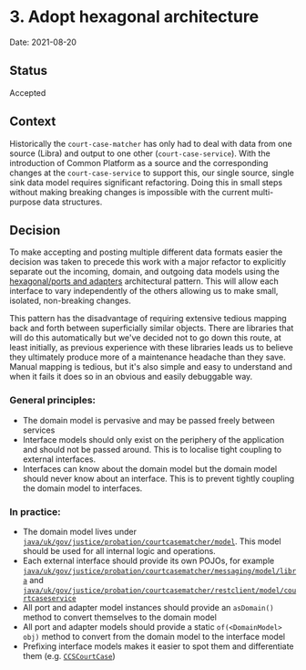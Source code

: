 # 3. Adopt hexagonal architecture

Date: 2021-08-20

## Status

Accepted

## Context

Historically the `court-case-matcher` has only had to deal with data from one source (Libra) and output to one other (`court-case-service`). With the introduction of Common Platform as a source and the corresponding changes at the `court-case-service` to support this, our single source, single sink data model requires significant refactoring. Doing this in small steps without making breaking changes is impossible with the current multi-purpose data structures. 

## Decision

To make accepting and posting multiple different data formats easier the decision was taken to precede this work with a major refactor to explicitly separate out the incoming, domain, and outgoing data models using the [hexagonal/ports and adapters](https://en.wikipedia.org/wiki/Hexagonal_architecture_(software)) architectural pattern. This will allow each interface to vary independently of the others allowing us to make small, isolated, non-breaking changes.

This pattern has the disadvantage of requiring extensive tedious mapping back and forth between superficially similar objects. There are libraries that will do this automatically but we've decided not to go down this route, at least initially, as previous experience with these libraries leads us to believe they ultimately produce more of a maintenance headache than they save. Manual mapping is tedious, but it's also simple and easy to understand and when it fails it does so in an obvious and easily debuggable way.  


### General principles:
- The domain model is pervasive and may be passed freely between services
- Interface models should only exist on the periphery of the application and should not be passed around. This is to localise tight coupling to external interfaces.
- Interfaces can know about the domain model but the domain model should never know about an interface. This is to prevent tightly coupling the domain model to interfaces.

### In practice:
- The domain model lives under [`java/uk/gov/justice/probation/courtcasematcher/model`](java/uk/gov/justice/probation/courtcasematcher/model). This model should be used for all internal logic and operations.
- Each external interface should provide its own POJOs, for example [`java/uk/gov/justice/probation/courtcasematcher/messaging/model/libra`](java/uk/gov/justice/probation/courtcasematcher/messaging/model/libra) and [`java/uk/gov/justice/probation/courtcasematcher/restclient/model/courtcaseservice`](java/uk/gov/justice/probation/courtcasematcher/restclient/model/courtcaseservice)
- All port and adapter model instances should provide an `asDomain()` method to convert themselves to the domain model
- All port and adapter models should provide a static `of(<DomainModel> obj)` method to convert from the domain model to the interface model
- Prefixing interface models makes it easier to spot them and differentiate them (e.g. [`CCSCourtCase`](java/uk/gov/justice/probation/courtcasematcher/restclient/model/courtcaseservice/CCSCourtCase.java))
